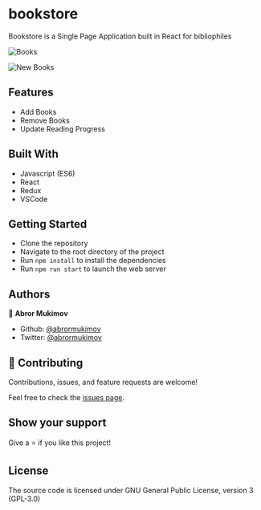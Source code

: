# bookstore

Bookstore is a Single Page Application built in React for bibliophiles

![Books](https://user-images.githubusercontent.com/62493636/141517718-ab614aee-d39e-48fc-9b40-83255baa215f.png)

![New Books](https://user-images.githubusercontent.com/62493636/141518802-8c11a29b-9251-4e7c-b875-41f108250f4a.png)

## Features

- Add Books
- Remove Books
- Update Reading Progress


## Built With

- Javascript (ES6)
- React
- Redux
- VSCode

## Getting Started

- Clone the repository
- Navigate to the root directory of the project
- Run `npm install` to install the dependencies
- Run `npm run start` to launch the web server

## Authors

👤 **Abror Mukimov**

- Github: [@abrormukimov](https://github.com/abrormukimov)
- Twitter: [@abrormukimov](https://twitter.com/abrormukimov)


## 🤝 Contributing

Contributions, issues, and feature requests are welcome!

Feel free to check the [issues page](https://github.com/abrormukimov/bookstore/issues).

## Show your support

Give a ⭐️ if you like this project!

## License

The source code is licensed under GNU General Public License, version 3 (GPL-3.0)
